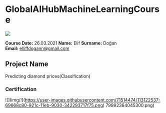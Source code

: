 # GlobalAIHubMachineLearningCourse
![](img/newlogo.png)

**Course Date:** 26.03.2021 
**Name:** Elif 
**Surname:** Doğan  
**Email:** elliffdogann@gmail.com  

## Project Name
Predicting diamond prices(Classification)

### Certification
![](img/![(https://user-images.githubusercontent.com/71514474/113122537-69668c80-921c-11eb-9030-342293717f75.png)
79992364045300.png)

